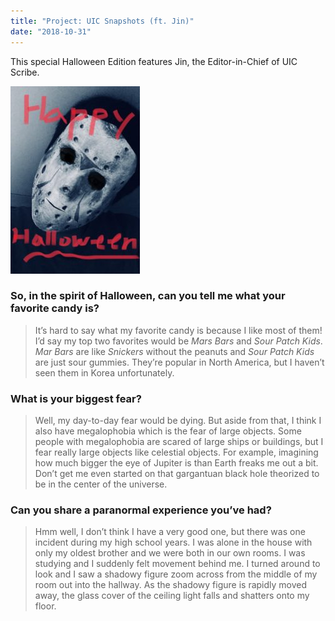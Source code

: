 ```yaml
---
title: "Project: UIC Snapshots (ft. Jin)"
date: "2018-10-31"
---
```


This special Halloween Edition features Jin, the Editor-in-Chief of UIC Scribe.

![](./images/UIC-Snapshot-Halloween-ed.-207x300.jpg)

### So, in the spirit of Halloween, can you tell me what your favorite candy is?

> It’s hard to say what my favorite candy is because I like most of them! I’d say my top two favorites would be _Mars Bars_ and _Sour Patch Kids_. _Mar Bars_ are like _Snickers_ without the peanuts and _Sour Patch Kids_ are just sour gummies. They’re popular in North America, but I haven’t seen them in Korea unfortunately.

### What is your biggest fear?

> Well, my day-to-day fear would be dying. But aside from that, I think I also have megalophobia which is the fear of large objects. Some people with megalophobia are scared of large ships or buildings, but I fear really large objects like celestial objects. For example, imagining how much bigger the eye of Jupiter is than Earth freaks me out a bit. Don’t get me even started on that gargantuan black hole theorized to be in the center of the universe.

### Can you share a paranormal experience you’ve had?

> Hmm well, I don’t think I have a very good one, but there was one incident during my high school years. I was alone in the house with only my oldest brother and we were both in our own rooms. I was studying and I suddenly felt movement behind me. I turned around to look and I saw a shadowy figure zoom across from the middle of my room out into the hallway. As the shadowy figure is rapidly moved away, the glass cover of the ceiling light falls and shatters onto my floor.

